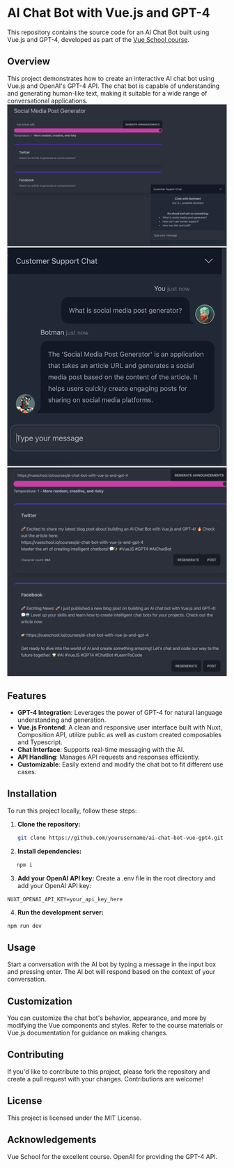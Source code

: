 # AI Chat Bot with Vue.js and GPT-4

This repository contains the source code for an AI Chat Bot built using Vue.js and GPT-4, developed as part of the [Vue School course](https://vueschool.io/courses/ai-chat-bot-with-vue-js-and-gpt-4).

## Overview

This project demonstrates how to create an interactive AI chat bot using Vue.js and OpenAI's GPT-4 API. The chat bot is capable of understanding and generating human-like text, making it suitable for a wide range of conversational applications.
![AI Chat Bot Screenshot](/images/site-preview.png)
![Chat communication preview](/images/communication-preview.png)
![Post generation preview](/images/post-generation-preview.png)

## Features

- **GPT-4 Integration**: Leverages the power of GPT-4 for natural language understanding and generation.
- **Vue.js Frontend**: A clean and responsive user interface built with Nuxt, Composition API, utilize public as well as custom created composables and Typescript.
- **Chat Interface**: Supports real-time messaging with the AI.
- **API Handling**: Manages API requests and responses efficiently.
- **Customizable**: Easily extend and modify the chat bot to fit different use cases.

## Installation

To run this project locally, follow these steps:

1. **Clone the repository:**

   ```bash
   git clone https://github.com/yourusername/ai-chat-bot-vue-gpt4.git
   ```

2. **Install dependencies:**

```bash
   npm i
```

3. **Add your OpenAI API key:**
   Create a .env file in the root directory and add your OpenAI API key:

```
NUXT_OPENAI_API_KEY=your_api_key_here
```

4. **Run the development server:**

```bash
npm run dev
```

## Usage

Start a conversation with the AI bot by typing a message in the input box and pressing enter.
The AI bot will respond based on the context of your conversation.

## Customization

You can customize the chat bot's behavior, appearance, and more by modifying the Vue components and styles. Refer to the course materials or Vue.js documentation for guidance on making changes.

## Contributing

If you'd like to contribute to this project, please fork the repository and create a pull request with your changes. Contributions are welcome!

## License

This project is licensed under the MIT License.

## Acknowledgements

Vue School for the excellent course.
OpenAI for providing the GPT-4 API.
